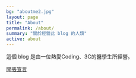```yaml
---
bg: "aboutme2.jpg"
layout: page
title: "About"
permalink: /about/
summary: "關於經營此 blog 的人類"
active: about
---
```


這個 blog 是由一位熱愛Coding、3C的醫學生所經營。

[開張宣言](https://blog.medcode.in/posts/%E5%9C%A8%E8%BD%9F%E7%83%88%E4%B9%8B%E5%BE%8C/)

